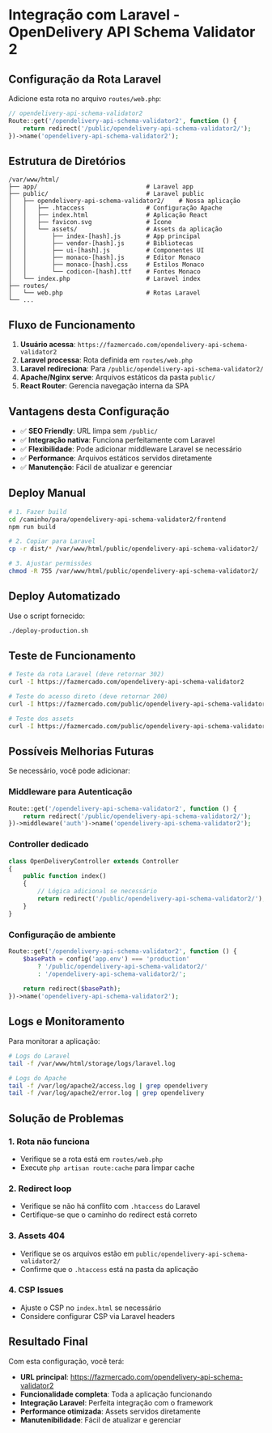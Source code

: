 # Integração com Laravel - OpenDelivery API Schema Validator 2

## Configuração da Rota Laravel

Adicione esta rota no arquivo `routes/web.php`:

```php
// opendelivery-api-schema-validator2
Route::get('/opendelivery-api-schema-validator2', function () {
    return redirect('/public/opendelivery-api-schema-validator2/');
})->name('opendelivery-api-schema-validator2');
```

## Estrutura de Diretórios

```
/var/www/html/
├── app/                              # Laravel app
├── public/                           # Laravel public
│   ├── opendelivery-api-schema-validator2/    # Nossa aplicação
│   │   ├── .htaccess                 # Configuração Apache
│   │   ├── index.html                # Aplicação React
│   │   ├── favicon.svg               # Ícone
│   │   └── assets/                   # Assets da aplicação
│   │       ├── index-[hash].js       # App principal
│   │       ├── vendor-[hash].js      # Bibliotecas
│   │       ├── ui-[hash].js          # Componentes UI
│   │       ├── monaco-[hash].js      # Editor Monaco
│   │       ├── monaco-[hash].css     # Estilos Monaco
│   │       └── codicon-[hash].ttf    # Fontes Monaco
│   └── index.php                     # Laravel index
├── routes/
│   └── web.php                       # Rotas Laravel
└── ...
```

## Fluxo de Funcionamento

1. **Usuário acessa**: `https://fazmercado.com/opendelivery-api-schema-validator2`
2. **Laravel processa**: Rota definida em `routes/web.php`
3. **Laravel redireciona**: Para `/public/opendelivery-api-schema-validator2/`
4. **Apache/Nginx serve**: Arquivos estáticos da pasta `public/`
5. **React Router**: Gerencia navegação interna da SPA

## Vantagens desta Configuração

- ✅ **SEO Friendly**: URL limpa sem `/public/`
- ✅ **Integração nativa**: Funciona perfeitamente com Laravel
- ✅ **Flexibilidade**: Pode adicionar middleware Laravel se necessário
- ✅ **Performance**: Arquivos estáticos servidos diretamente
- ✅ **Manutenção**: Fácil de atualizar e gerenciar

## Deploy Manual

```bash
# 1. Fazer build
cd /caminho/para/opendelivery-api-schema-validator2/frontend
npm run build

# 2. Copiar para Laravel
cp -r dist/* /var/www/html/public/opendelivery-api-schema-validator2/

# 3. Ajustar permissões
chmod -R 755 /var/www/html/public/opendelivery-api-schema-validator2/
```

## Deploy Automatizado

Use o script fornecido:

```bash
./deploy-production.sh
```

## Teste de Funcionamento

```bash
# Teste da rota Laravel (deve retornar 302)
curl -I https://fazmercado.com/opendelivery-api-schema-validator2

# Teste do acesso direto (deve retornar 200)
curl -I https://fazmercado.com/public/opendelivery-api-schema-validator2/

# Teste dos assets
curl -I https://fazmercado.com/public/opendelivery-api-schema-validator2/assets/index-[hash].js
```

## Possíveis Melhorias Futuras

Se necessário, você pode adicionar:

### Middleware para Autenticação
```php
Route::get('/opendelivery-api-schema-validator2', function () {
    return redirect('/public/opendelivery-api-schema-validator2/');
})->middleware('auth')->name('opendelivery-api-schema-validator2');
```

### Controller dedicado
```php
class OpenDeliveryController extends Controller
{
    public function index()
    {
        // Lógica adicional se necessário
        return redirect('/public/opendelivery-api-schema-validator2/');
    }
}
```

### Configuração de ambiente
```php
Route::get('/opendelivery-api-schema-validator2', function () {
    $basePath = config('app.env') === 'production' 
        ? '/public/opendelivery-api-schema-validator2/' 
        : '/opendelivery-api-schema-validator2/';
    
    return redirect($basePath);
})->name('opendelivery-api-schema-validator2');
```

## Logs e Monitoramento

Para monitorar a aplicação:

```bash
# Logs do Laravel
tail -f /var/www/html/storage/logs/laravel.log

# Logs do Apache
tail -f /var/log/apache2/access.log | grep opendelivery
tail -f /var/log/apache2/error.log | grep opendelivery
```

## Solução de Problemas

### 1. Rota não funciona
- Verifique se a rota está em `routes/web.php`
- Execute `php artisan route:cache` para limpar cache

### 2. Redirect loop
- Verifique se não há conflito com `.htaccess` do Laravel
- Certifique-se que o caminho do redirect está correto

### 3. Assets 404
- Verifique se os arquivos estão em `public/opendelivery-api-schema-validator2/`
- Confirme que o `.htaccess` está na pasta da aplicação

### 4. CSP Issues
- Ajuste o CSP no `index.html` se necessário
- Considere configurar CSP via Laravel headers

## Resultado Final

Com esta configuração, você terá:

- **URL principal**: https://fazmercado.com/opendelivery-api-schema-validator2
- **Funcionalidade completa**: Toda a aplicação funcionando
- **Integração Laravel**: Perfeita integração com o framework
- **Performance otimizada**: Assets servidos diretamente
- **Manutenibilidade**: Fácil de atualizar e gerenciar
